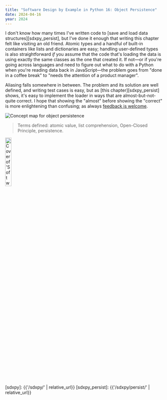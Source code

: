 ```yaml
---
title: "Software Design by Example in Python 16: Object Persistence"
date: 2024-04-16
year: 2024
---
```


I don't know how many times I've written code to
[save and load data structures][sdxpy_persist],
but I've done it enough that
writing this chapter felt like visiting an old friend.
Atomic types and a handful of built-in containers like lists and dictionaries are easy;
handling user-defined types is also straightforward
*if* you assume that the code that's loading the data
is using exactly the same classes as the one that created it.
If not—or if you're going across languages and need to figure out
what to do with a Python when you're reading data back in JavaScript—the
problem goes from "done in a coffee break" to "needs the attention of a product manager".

Aliasing falls somewhere in between.
The problem and its solution are well defined,
and writing test cases is easy,
but as [this chapter][sdxpy_persist] shows,
it's easy to implement the loader in ways that are almost-but-not-quite correct.
I hope that showing the "almost" before showing the "correct"
is more enlightening than confusing;
as always
[feedback is welcome](mailto:{{site.author.email}}).

<img class="centered" src="{{'/sdxpy/persist/concept_map.svg' | relative_url}}" alt="Concept map for object persistence"/>

> Terms defined: atomic value, list comprehension, Open-Closed Principle, persistence.

<a href="https://www.routledge.com/Software-Design-by-Example-A-Tool-Based-Introduction-with-Python/Wilson/p/book/9781032725215"><img src="{{'/sdxpy/sdxpy-cover.png' | relative_url}}" alt="Cover of 'Software Design by Example'" width="20%" class="centered">
</a>

[sdxpy]: {{'/sdxpy/' | relative_url}}
[sdxpy_persist]: {{'/sdxpy/persist/' | relative_url}}
